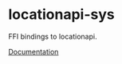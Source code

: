 # locationapi-sys #
FFI bindings to locationapi.

[Documentation](https://retep998.github.io/doc/locationapi-sys/)

